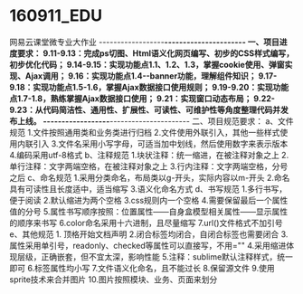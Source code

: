 ﻿# 160911_EDU
网易云课堂微专业大作业
------------------************----------------------
一、项目进度要求：
9.11-9.13：完成ps切图、Html语义化网页编写、初步的CSS样式编写，初步优化代码；
9.14-9.15：实现功能点1.1、1.2、1.3，掌握cookie使用、弹窗实现、Ajax调用；
9.16：实现功能点1.4--banner功能，理解组件知识；
9.17-9.18：实现功能点1.5-1.6，掌握Ajax数据接口使用规则；
9.19-9.20：实现功能点1.7-1.8，熟练掌握Ajax数据接口使用；
9.21：实现窗口动态布局；
9.22-9.23：从代码简洁性、通用性、扩展性、可读性、可维护性等角度整理代码并发布上线。
------------------************----------------------
二、项目规范要求：
 a、文件规范
    1.文件按照通用类和业务类进行归档
    2.文件使用外联引入，其他一些样式使用内联引入
    3.文件名采用小写字母，可适当加中划线，然后使用数字来表示版本
    4.编码采用utf-8格式
 b、注释规范
    1.块状注释：统一缩进，在被注释对象之上
    2.单行注释：文字两端空格，在被注释对象之上
    3.行内注释：文字两端空格，分号之后
 c、命名规范
    1.采用分类命名，布局类以g-开头，实际内容以m-开头
    2.命名具有可读性且长度适中，适当缩写
    3.语义化命名方式
 d、书写规范
    1.多行书写，便于阅读
    2.默认缩进为两个空格
    3.css规则内一个空格
    4.需要保留最后一个属性值的分号
    5.属性书写顺序按照：位置属性——自身盒模型相关属性——显示属性 的顺序来书写
    6.color命名采用十六进制，且尽量缩写
    7.url()文件格式不加引号
 e、其他规范
    1.<!DOCTYPE html> 顶格开始文档声明
    2.闭合标签均闭合，自闭合标签也需要闭合
    3.属性采用单引号，readonly、checked等属性可以直接写，不用=""
    4.采用缩进体现层级，正确嵌套，但不宜太深，影响性能
    5.注释：sublime默认注释样式，统一即可
    6.标签属性均小写
    7.文件语义化命名，且不能过长
    8.保留源文件
    9.使用sprite技术来合并图片
    10.图片按照模块、业务、页面来划分

